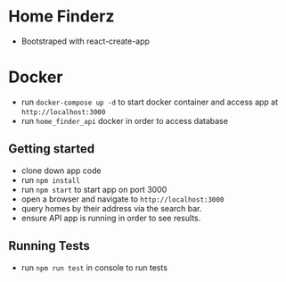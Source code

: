 # Home Finderz
- Bootstraped with react-create-app

# Docker
- run `docker-compose up -d` to start docker container and access app at `http://localhost:3000`
- run `home_finder_api` docker in order to access database 

## Getting started
- clone down app code
- run `npm install` 
- run `npm start` to start app on port 3000
- open a browser and navigate to `http://localhost:3000`
- query homes by their address via the search bar.
- ensure API app is running in order to see results.

## Running Tests
- run `npm run test` in console to run tests